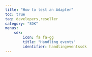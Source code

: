 ```yaml
---
title: "How to test an Adapter"
toc: true
tag: developers,reseller
category: "SDK"
menus:
    sdk: 
        icon: fa fa-gg
        title: "Handling events"
        identifier: handlingeventssdk    
---
```

